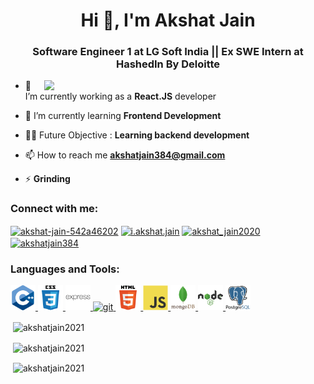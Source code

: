 <h1 align="center">Hi 👋, I'm Akshat Jain</h1>
<h3 align="center">Software Engineer 1 at LG Soft India || Ex SWE Intern at HashedIn By Deloitte</h3>
<img align="right" width="450" src ="https://raw.githubusercontent.com/abhisheknaiidu/abhisheknaiidu/master/code.gif">

- 🔭 I’m currently working as a **React.JS** developer

- 🌱 I’m currently learning **Frontend Development**

- 👨‍💻 Future Objective : **Learning backend development**

- 📫 How to reach me **akshatjain384@gmail.com**

- ⚡ **Grinding**

<h3 align="left">Connect with me:</h3>
<p align="left">
<a href="https://linkedin.com/in/akshat-jain-542a46202" target="blank"><img align="center" src="https://raw.githubusercontent.com/rahuldkjain/github-profile-readme-generator/master/src/images/icons/Social/linked-in-alt.svg" alt="akshat-jain-542a46202" height="30" width="40" /></a>
<a href="https://instagram.com/i.akshat.jain" target="blank"><img align="center" src="https://raw.githubusercontent.com/rahuldkjain/github-profile-readme-generator/master/src/images/icons/Social/instagram.svg" alt="i.akshat.jain" height="30" width="40" /></a>
<a href="https://www.leetcode.com/akshat_jain2020" target="blank"><img align="center" src="https://raw.githubusercontent.com/rahuldkjain/github-profile-readme-generator/master/src/images/icons/Social/leet-code.svg" alt="akshat_jain2020" height="30" width="40" /></a>
<a href="https://auth.geeksforgeeks.org/user/akshatjain384" target="blank"><img align="center" src="https://raw.githubusercontent.com/rahuldkjain/github-profile-readme-generator/master/src/images/icons/Social/geeks-for-geeks.svg" alt="akshatjain384" height="30" width="40" /></a>
</p>

<h3 align="left">Languages and Tools:</h3>
<p align="left"> <a href="https://www.w3schools.com/cpp/" target="_blank" rel="noreferrer"> <img src="https://raw.githubusercontent.com/devicons/devicon/master/icons/cplusplus/cplusplus-original.svg" alt="cplusplus" width="40" height="40"/> </a> <a href="https://www.w3schools.com/css/" target="_blank" rel="noreferrer"> <img src="https://raw.githubusercontent.com/devicons/devicon/master/icons/css3/css3-original-wordmark.svg" alt="css3" width="40" height="40"/> </a> <a href="https://expressjs.com" target="_blank" rel="noreferrer"> <img src="https://raw.githubusercontent.com/devicons/devicon/master/icons/express/express-original-wordmark.svg" alt="express" width="40" height="40"/> </a> <a href="https://git-scm.com/" target="_blank" rel="noreferrer"> <img src="https://www.vectorlogo.zone/logos/git-scm/git-scm-icon.svg" alt="git" width="40" height="40"/> </a> <a href="https://www.w3.org/html/" target="_blank" rel="noreferrer"> <img src="https://raw.githubusercontent.com/devicons/devicon/master/icons/html5/html5-original-wordmark.svg" alt="html5" width="40" height="40"/> </a> <a href="https://developer.mozilla.org/en-US/docs/Web/JavaScript" target="_blank" rel="noreferrer"> <img src="https://raw.githubusercontent.com/devicons/devicon/master/icons/javascript/javascript-original.svg" alt="javascript" width="40" height="40"/> </a> <a href="https://www.mongodb.com/" target="_blank" rel="noreferrer"> <img src="https://raw.githubusercontent.com/devicons/devicon/master/icons/mongodb/mongodb-original-wordmark.svg" alt="mongodb" width="40" height="40"/> </a> <a href="https://nodejs.org" target="_blank" rel="noreferrer"> <img src="https://raw.githubusercontent.com/devicons/devicon/master/icons/nodejs/nodejs-original-wordmark.svg" alt="nodejs" width="40" height="40"/> </a> <a href="https://www.postgresql.org" target="_blank" rel="noreferrer"> <img src="https://raw.githubusercontent.com/devicons/devicon/master/icons/postgresql/postgresql-original-wordmark.svg" alt="postgresql" width="40" height="40"/> </a> </p>

<p>&nbsp;<img align="center" src="https://github-readme-stats.vercel.app/api/top-langs?username=akshatjain2021&show_icons=true&locale=en&layout=compact" alt="akshatjain2021" /></p>

<p>&nbsp;<img align="center" src="https://github-readme-stats.vercel.app/api?username=akshatjain2021&show_icons=true&locale=en" alt="akshatjain2021" /></p>

<p>&nbsp;<img align="center" src="https://github-readme-streak-stats.herokuapp.com/?user=akshatjain2021&" alt="akshatjain2021" /></p>

